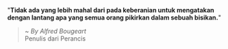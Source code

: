 "**Tidak ada yang lebih mahal dari pada keberanian untuk mengatakan dengan lantang apa yang semua orang pikirkan dalam sebuah bisikan.**"

> ~ _By Alfred Bougeart_  
Penulis dari Perancis
